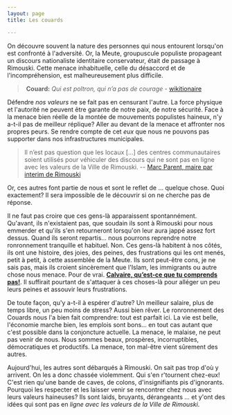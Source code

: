 ```yaml
---
layout: page
title: Les couards

---
```


On découvre souvent la nature des personnes qui nous entourent lorsqu'on est confronté à l'adversité. Or, la Meute, groupuscule populiste propageant un discours nationaliste identitaire conservateur, était de passage à Rimouski. Cette menace inhabituelle, celle du désaccord et de l'incompréhension, est malheureusement plus difficile.

   > **Couard:** *Qui est poltron, qui n’a pas de courage* - [wikitionaire](https://fr.wiktionary.org/wiki/couard)

Défendre *nos valeurs* ne se fait pas en censurant l'autre. La force physique et l'autorité ne peuvent être garante de notre paix, de notre sécurité. Face à la menace bien réelle de la montée de mouvements populistes haineux, n'y a-t-il pas de meilleur réplique? Aller au devant de la menace et affronter nos propres peurs. Se rendre compte de cet *eux* que nous ne pouvons pas supporter dans nos infrastructures municipales.

   > Il n’est pas question que les locaux [...] des centres communautaires soient utilisés pour véhiculer des discours qui ne sont pas en ligne avec les valeurs de la Ville de Rimouski.
   -- [Marc Parent, maire par interim de Rimouski](http://ici.radio-canada.ca/nouvelle/1048145/la-meute-conference-ville-rimouski-annulation)


Or, ces autres font partie de nous et sont le reflet de ... quelque chose. Quoi exactement? Il sera impossible de le découvrir si on ne cherche pas de réponse.

Il ne faut pas croire que ces gens-là apparaissent spontannément. Qu'avant, ils n'existaient pas, que soudain ils sont à Rimouski pour nous emmerder et qu'ils s'en retourneront lorsqu'on leur aura jappé assez fort dessus. Quand ils seront repartis... nous pourrons reprendre notre ronronnement tranquille et habituel. Non. Ces gens-là habitent à nos côtés, ils ont une histoire, des joies, des peines, des frustrations qui les ont menés, petit à petit, à cette assemblée de la Meute. Ils sont peut-être cons, je ne sais pas, mais ils croient sincèrement que l'Islam, les immigrants ou autre chose nous menace. Pour de vrai. [**Calvaire, qu’est-ce que tu comprends pas!**](http://www.lavantage.qc.ca/actualites/societe/2017/8/1/le-discours-de-la-meute-laisse-perplexe.html). Il suffirait pourtant de s'attaquer à ces choses-là pour alléger un peu leurs peines et assouvir leurs frustrations.

De toute façon, qu'y a-t-il à espérer d'autre? Un meilleur salaire, plus de temps libre, un peu moins de stress? Aussi bien rêver. Le ronronnement des Couards nous l'a bien fait comprendre: tout est parfait ici. La vie est belle, l'économie marche bien, les emplois sont bons... en tout cas autant que c'est possible dans la conjoncture actuelle. La menace, le malaise, ne peut pas venir de nous. Nous sommes beaux, prospères, incorruptibles, démocratiques et productifs. La menace, ton mal-être vient sûrement des autres.

Aujourd'hui, les autres sont débarqués à Rimouski. On sait pas trop d'où y arrivent. On les a donc chassée violemment. Qui s'en r'tournent chez-eux! C'est rien qu'une bande de caves, de colons, d'insignifiants pis d'ignorants. Pourquoi les respecter et les laisser venir se rencontrer chez nous avec leurs valeurs haineuses? Ils sont laids, bruyants, dérangeants ... et y'ont des idées qui sont pas en *ligne avec les valeurs de la Ville de Rimouski*.

